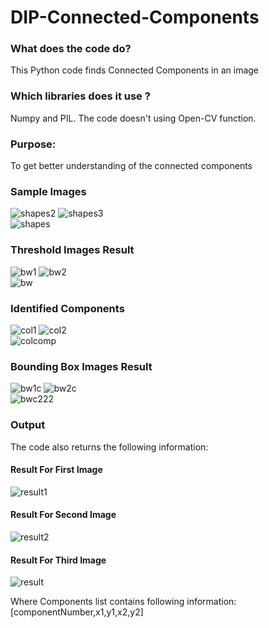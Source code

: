 # DIP-Connected-Components
### What does the code do?<br/>
This Python code finds Connected Components in an image<br/>
### Which libraries does it use ?<br/>
Numpy and PIL. The code doesn't using Open-CV function.<br/>
### Purpose:<br/>
To get better understanding of the connected components
### Sample Images <br/>

![shapes2](https://user-images.githubusercontent.com/19593774/104092578-ad459780-52a6-11eb-869b-a7571ad2ede6.png)
![shapes3](https://user-images.githubusercontent.com/19593774/104092580-ae76c480-52a6-11eb-85eb-72f4768aa347.png)<br/>
![shapes](https://user-images.githubusercontent.com/19593774/104093136-5cd03900-52aa-11eb-9965-d37f64463e06.png)<br/>
### Threshold Images Result <br/>

![bw1](https://user-images.githubusercontent.com/19593774/104093301-92295680-52ab-11eb-9f72-6b5bf11c37b6.JPG)
![bw2](https://user-images.githubusercontent.com/19593774/104093242-0adbe300-52ab-11eb-8301-712bc56a54f3.JPG) <br/>
![bw](https://user-images.githubusercontent.com/19593774/104093466-7e322480-52ac-11eb-87e0-2d0902af5a4a.JPG) <br/>
### Identified Components

![col1](https://user-images.githubusercontent.com/19593774/104364028-d9c41280-5537-11eb-8c6f-585686e68aed.JPG)
![col2](https://user-images.githubusercontent.com/19593774/104364035-daf53f80-5537-11eb-9e39-bd20e75c2b9b.JPG)<br/>
![colcomp](https://user-images.githubusercontent.com/19593774/104364038-db8dd600-5537-11eb-8077-d879a674c252.JPG)<br/>



### Bounding Box Images Result

![bw1c](https://user-images.githubusercontent.com/19593774/104093630-82127680-52ad-11eb-91e6-91dc6e3e1e65.JPG)
![bw2c](https://user-images.githubusercontent.com/19593774/104093632-82ab0d00-52ad-11eb-9943-09eb140b33ee.JPG)<br/>
![bwc222](https://user-images.githubusercontent.com/19593774/104245821-c6a53a00-5486-11eb-8431-cb9304b45ff6.JPG)<br/>

### Output 
The code also returns the following information:<br/>
#### Result For First Image <br/>
![result1](https://user-images.githubusercontent.com/19593774/104364898-15131100-5539-11eb-89f5-ed43007ae318.JPG) <br/>

#### Result For Second Image <br/>
![result2](https://user-images.githubusercontent.com/19593774/104364900-15131100-5539-11eb-8639-0cacbaff9355.JPG) <br/>

#### Result For Third Image <br/>
![result](https://user-images.githubusercontent.com/19593774/104364893-13494d80-5539-11eb-96c4-07be45a171ef.JPG) <br/>


Where Components list contains following information:<br/>
[componentNumber,x1,y1,x2,y2]

